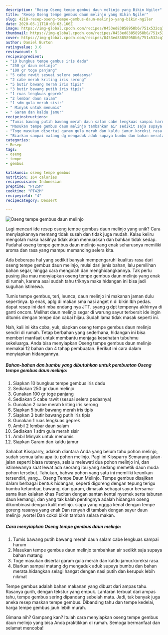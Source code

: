 ```yaml
---
description: "Resep Oseng tempe gembus daun melinjo yang Bikin Ngiler"
title: "Resep Oseng tempe gembus daun melinjo yang Bikin Ngiler"
slug: 4218-resep-oseng-tempe-gembus-daun-melinjo-yang-bikin-ngiler
date: 2020-05-11T18:08:03.166Z
image: https://img-global.cpcdn.com/recipes/0453ed83858958b6/751x532cq70/oseng-tempe-gembus-daun-melinjo-foto-resep-utama.jpg
thumbnail: https://img-global.cpcdn.com/recipes/0453ed83858958b6/751x532cq70/oseng-tempe-gembus-daun-melinjo-foto-resep-utama.jpg
cover: https://img-global.cpcdn.com/recipes/0453ed83858958b6/751x532cq70/oseng-tempe-gembus-daun-melinjo-foto-resep-utama.jpg
author: Daniel Burton
ratingvalue: 3.6
reviewcount: 3
recipeingredient:
- "10 bungkus tempe gembus iris dadu"
- "250 gr daun melinjo"
- "100 gr toge panjang"
- "5 cabe rawit sesuai selera pedasnya"
- "2 cabe merah kriting iris serong"
- "5 butir bawang merah iris tipis"
- "3 butir bawang putih iris tipis"
- "1 ruas lengkuas geprek"
- "2 lembar daun salam"
- "1 sdm gula merah sisir"
- " Minyak untuk menumis"
- " Garam dan kaldu jamur"
recipeinstructions:
- "Tumis bawang putih bawang merah daun salam cabe lengkuas sampai harum"
- "Masukan tempe gembus daun melinjo tambahkan air sedikit saja supaya bahan matang"
- "Toge masukan disertai garam gula merah dan kaldu jamur.koreksi rasa."
- "Biarkan sampai matang dg mengaduk aduk supaya bumbu dan bahan merata.hidangkan selagi hangat dengan nasi putih dan kerupuk lebih nikmat"
categories:
- Resep
tags:
- oseng
- tempe
- gembus

katakunci: oseng tempe gembus 
nutrition: 164 calories
recipecuisine: Indonesian
preptime: "PT25M"
cooktime: "PT42M"
recipeyield: "4"
recipecategory: Dessert

---
```



![Oseng tempe gembus daun melinjo](https://img-global.cpcdn.com/recipes/0453ed83858958b6/751x532cq70/oseng-tempe-gembus-daun-melinjo-foto-resep-utama.jpg)

Lagi mencari ide resep oseng tempe gembus daun melinjo yang unik? Cara menyiapkannya memang tidak susah dan tidak juga mudah. Kalau keliru mengolah maka hasilnya tidak akan memuaskan dan bahkan tidak sedap. Padahal oseng tempe gembus daun melinjo yang enak seharusnya memiliki aroma dan rasa yang mampu memancing selera kita.

Ada beberapa hal yang sedikit banyak mempengaruhi kualitas rasa dari oseng tempe gembus daun melinjo, mulai dari jenis bahan, lalu pemilihan bahan segar, hingga cara mengolah dan menghidangkannya. Tak perlu pusing jika mau menyiapkan oseng tempe gembus daun melinjo yang enak di rumah, karena asal sudah tahu triknya maka hidangan ini bisa jadi suguhan istimewa.

Tumis tempe gembus, teri, leunca, daun melinjo ini makanan jaman dulu sepertinya. tp enak, aplg di makan sma nasi anget n di bikin lbh pedas. dapat resep ini dari mba endang nya JTT. syang g dpt tempenya akhirnya di ganti oncom. Melihat daun melinjo segar di warung sayur terbersit ide ingin ditumis dengan tempe dan cabai hijau. Sudah lama tidak masak seperti ini.


Nah, kali ini kita coba, yuk, siapkan oseng tempe gembus daun melinjo sendiri di rumah. Tetap berbahan yang sederhana, hidangan ini bisa memberi manfaat untuk membantu menjaga kesehatan tubuhmu sekeluarga. Anda bisa menyiapkan Oseng tempe gembus daun melinjo memakai 12 bahan dan 4 tahap pembuatan. Berikut ini cara dalam menyiapkan hidangannya.

<!--inarticleads1-->

##### Bahan-bahan dan bumbu yang dibutuhkan untuk pembuatan Oseng tempe gembus daun melinjo:

1. Siapkan 10 bungkus tempe gembus iris dadu
1. Sediakan 250 gr daun melinjo
1. Gunakan 100 gr toge panjang
1. Sediakan 5 cabe rawit (sesuai selera pedasnya)
1. Gunakan 2 cabe merah kriting iris serong
1. Siapkan 5 butir bawang merah iris tipis
1. Siapkan 3 butir bawang putih iris tipis
1. Gunakan 1 ruas lengkuas geprek
1. Ambil 2 lembar daun salam
1. Sediakan 1 sdm gula merah sisir
1. Ambil  Minyak untuk menumis
1. Siapkan  Garam dan kaldu jamur


Sahabat Kissparry, adakah diantara Anda yang belum tahu pohon melinjo, sudah semua tahu apa itu pohon melinjo. Pagi ini Kissparry Semarang jalan-jalan seperti biasa rutenya, selalu melewati dua pohon melinjo ini, dan istimewanya saat lewat ada seorang ibu yang sedang memetik daun muda pohon tersebut. Tahukan, bahwa pohon yang satu ini memiliki keunikan tersendiri, yang… Oseng Tempe Daun Melinjo. Tempe gembus disajikan dalam berbagai bentuk hidangan, seperti digoreng dengan tepung terigu bumbu ketumbar, bawang, dan garam, dimasak sebagai sayur bersama-sama ikan kalakan khas Pacitan dengan santan kental nyemek serta taburan daun kemangi, dan yang tak kalah pentingnya adalah hidangan oseng dikombinasi dengan kulit melinjo. siapa yang nggga kenal dengan tempe goreng rasanya yang enak Dan renyah di tambah dengan sayur daun melinjo ,wortel Dan cokol bikin tambah selara makan. 

<!--inarticleads2-->

##### Cara menyiapkan Oseng tempe gembus daun melinjo:

1. Tumis bawang putih bawang merah daun salam cabe lengkuas sampai harum
1. Masukan tempe gembus daun melinjo tambahkan air sedikit saja supaya bahan matang
1. Toge masukan disertai garam gula merah dan kaldu jamur.koreksi rasa.
1. Biarkan sampai matang dg mengaduk aduk supaya bumbu dan bahan merata.hidangkan selagi hangat dengan nasi putih dan kerupuk lebih nikmat


Tempe gembus adalah bahan makanan yang dibuat dari ampas tahu. Rasanya gurih, dengan tekstur yang empuk. Lantaran terbuat dari ampas tahu, tempe gembus sering dipandang sebelah mata. Jadi, tak banyak juga aneka resep maskan tempe gembus. Dibanding tahu dan tempe kedelai, harga tempe gembus jauh lebih murah. 

Gimana nih? Gampang kan? Itulah cara menyiapkan oseng tempe gembus daun melinjo yang bisa Anda praktikkan di rumah. Semoga bermanfaat dan selamat mencoba!

